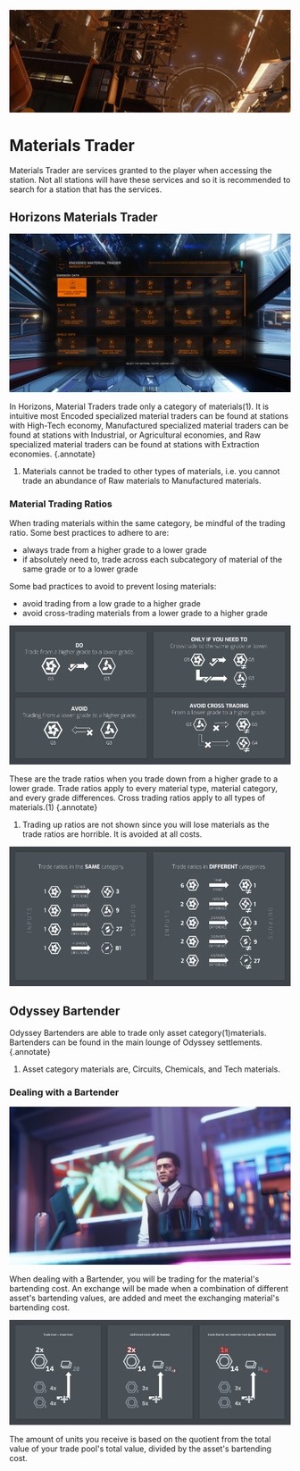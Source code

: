 ![Materials Trader Banner](../images/trader/trader_banner.png)

# Materials Trader

Materials Trader are services granted to the player when accessing the station. Not all stations will have these services and so it is recommended to search for a station that has the services.

## Horizons Materials Trader

![Horizons Trader Menu](../images/trader/horizonstradermenu.png)

In Horizons, Material Traders trade only a category of materials(1). It is intuitive most Encoded specialized material traders can be found at stations with High-Tech economy, Manufactured specialized material traders can be found at stations with Industrial, or Agricultural economies, and Raw specialized material traders can be found at stations with Extraction economies. 
{.annotate}

1.  Materials cannot be traded to other types of materials, i.e. you cannot trade an abundance of Raw materials to Manufactured materials.

### Material Trading Ratios

When trading materials within the same category, be mindful of the trading ratio. Some best practices to adhere to are:

* always trade from a higher grade to a lower grade
* if absolutely need to, trade across each subcategory of material of the same grade or to a lower grade

Some bad practices to avoid to prevent losing materials:

* avoid trading from a low grade to a higher grade
* avoid cross-trading materials from a lower grade to a higher grade

![Materials Trade Practices](../images/trader/horizonstraderposter.png)

These are the trade ratios when you trade down from a higher grade to a lower grade. Trade ratios apply to every material type, material category, and every grade differences. Cross trading ratios apply to all types of materials.(1)
{.annotate}

1.  Trading up ratios are not shown since you will lose materials as the trade ratios are horrible. It is avoided at all costs.

![Materials Trade Ratio](../images/trader/horizonstraderatio.png)

## Odyssey Bartender

Odyssey Bartenders are able to trade only asset category(1)materials. Bartenders can be found in the main lounge of Odyssey settlements. 
{.annotate}

1.  Asset category materials are, Circuits, Chemicals, and Tech materials.

### Dealing with a Bartender

![Bartender Services](../images/trader/bartenderdealer.png)

When dealing with a Bartender, you will be trading for the material's bartending cost. An exchange will be made when a combination of different asset's bartending values, are added and meet the exchanging material's bartending cost. 

![Bartender Trade Information](../images/trader/bartertradeinfo.png)

The amount of units you receive is based on the quotient from the total value of your trade pool's total value, divided by the asset's bartending cost.


